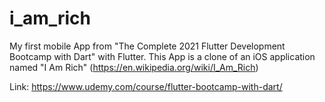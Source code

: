 # i_am_rich

My first mobile App from "The Complete 2021 Flutter Development Bootcamp with Dart" with Flutter. 
This App is a clone of an iOS application named "I Am Rich" (https://en.wikipedia.org/wiki/I_Am_Rich)

Link: https://www.udemy.com/course/flutter-bootcamp-with-dart/

